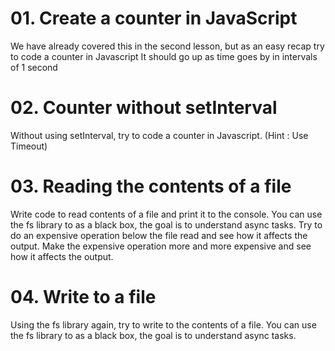 # 01. Create a counter in JavaScript

We have already covered this in the second lesson, but as an easy recap try to code a counter in Javascript
It should go up as time goes by in intervals of 1 second

# 02. Counter without setInterval

Without using setInterval, try to code a counter in Javascript. (Hint : Use Timeout)

# 03. Reading the contents of a file

Write code to read contents of a file and print it to the console. 
You can use the fs library to as a black box, the goal is to understand async tasks. 
Try to do an expensive operation below the file read and see how it affects the output. 
Make the expensive operation more and more expensive and see how it affects the output. 

# 04. Write to a file

Using the fs library again, try to write to the contents of a file.
You can use the fs library to as a black box, the goal is to understand async tasks.